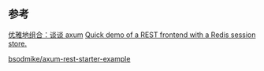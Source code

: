 ## 参考

[优雅地组合：谈谈 axum](https://cloud.tencent.com/developer/article/1966034)
[Quick demo of a REST frontend with a Redis session store.](https://github.com/bsodmike/axum-rest-starter-example)


[bsodmike/axum-rest-starter-example](https://github.com/bsodmike/axum-rest-starter-example/blob/master/app/Cargo.toml)